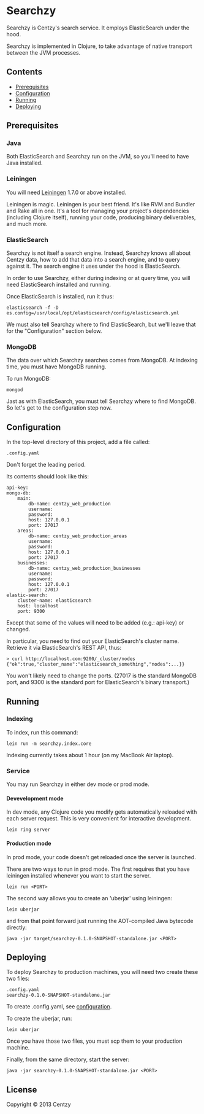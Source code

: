 # Searchzy

Searchzy is Centzy's search service.  It employs ElasticSearch under
the hood.

Searchzy is implemented in Clojure, to take advantage of native
transport between the JVM processes.

## Contents

* [Prerequisites][1]
* [Configuration][2]
* [Running][3]
* [Deploying][4]

[1]: #prereqs
[2]: #config
[3]: #run
[4]: #deploy

## <a name="prereqs"></a>Prerequisites

### Java

Both ElasticSearch and Searchzy run on the JVM, so you'll need to have
Java installed.


### Leiningen

You will need [Leiningen][5] 1.7.0 or above installed.

[5]: https://github.com/technomancy/leiningen

Leiningen is magic.  Leiningen is your best friend.  It's like RVM and
Bundler and Rake all in one.  It's a tool for managing your project's
dependencies (including Clojure itself), running your code, producing
binary deliverables, and much more.


### ElasticSearch

Searchzy is not itself a search engine.  Instead, Searchzy knows all
about Centzy data, how to add that data into a search engine, and to
query against it.  The search engine it uses under the hood is
ElasticSearch.

In order to use Searchzy, either during indexing or at query time, you
will need ElasticSearch installed and running.

Once ElasticSearch is installed, run it thus:

    elasticsearch -f -D es.config=/usr/local/opt/elasticsearch/config/elasticsearch.yml

We must also tell Searchzy where to find ElasticSearch, but we'll
leave that for the "Configuration" section below.

### MongoDB

The data over which Searchzy searches comes from MongoDB.  At indexing
time, you must have MongoDB running.

To run MongoDB:

    mongod

Jast as with ElasticSearch, you must tell Searchzy where to find
MongoDB.  So let's get to the configuration step now.


## <a name="config"></a>Configuration

In the top-level directory of this project, add a file called:

    .config.yaml

Don't forget the leading period.

Its contents should look like this:

    api-key:
    mongo-db:
        main:
            db-name: centzy_web_production
            username:
            password: 
            host: 127.0.0.1
            port: 27017
        areas:
            db-name: centzy_web_production_areas
            username:
            password: 
            host: 127.0.0.1
            port: 27017
        businesses:
            db-name: centzy_web_production_businesses
            username:
            password: 
            host: 127.0.0.1
            port: 27017
    elastic-search:
        cluster-name: elasticsearch
        host: localhost
        port: 9300

Except that some of the values will need to be added (e.g.: api-key) or
changed.

In particular, you need to find out your ElasticSearch's cluster name.
Retrieve it via ElasticSearch's REST API, thus:

    > curl http://localhost.com:9200/_cluster/nodes
    {"ok":true,"cluster_name":"elasticsearch_something","nodes":...}}

You won't likely need to change the ports.  (27017 is the standard
MongoDB port, and 9300 is the standard port for ElasticSearch's binary
transport.)


## <a name="run"></a>Running

### Indexing

To index, run this command:

    lein run -m searchzy.index.core

Indexing currently takes about 1 hour (on my MacBook Air laptop).

### Service

You may run Searchzy in either dev mode or prod mode.

#### Devevelopment mode

In dev mode, any Clojure code you modify gets automatically reloaded
with each server request.  This is very convenient for interactive
development.

    lein ring server

#### Production mode

In prod mode, your code doesn't get reloaded once the server is
launched.

There are two ways to run in prod mode.  The first requires that you
have leiningen installed whenever you want to start the server.

    lein run <PORT>

The second way allows you to create an 'uberjar' using leiningen:

    lein uberjar

and from that point forward just running the AOT-compiled Java bytecode
directly:

    java -jar target/searchzy-0.1.0-SNAPSHOT-standalone.jar <PORT>


## <a name="deploy"></a>Deploying

To deploy Searchzy to production machines, you will need two create
these two files:

    .config.yaml
    searchzy-0.1.0-SNAPSHOT-standalone.jar

To create .config.yaml, see [configuration][2].

To create the uberjar, run:

    lein uberjar

Once you have those two files, you must scp them to your production
machine.

Finally, from the same directory, start the server:

    java -jar searchzy-0.1.0-SNAPSHOT-standalone.jar <PORT>


## License

Copyright © 2013 Centzy
